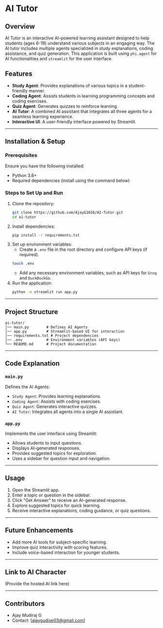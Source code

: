 # AI Tutor

## Overview
AI Tutor is an interactive AI-powered learning assistant designed to help students (ages 6-18) understand various subjects in an engaging way. The AI tutor includes multiple agents specialized in study explanations, coding assistance, and quiz generation. This application is built using `phi.agent` for AI functionalities and `streamlit` for the user interface.

## Features
- **Study Agent**: Provides explanations of various topics in a student-friendly manner.
- **Coding Agent**: Assists students in learning programming concepts and coding exercises.
- **Quiz Agent**: Generates quizzes to reinforce learning.
- **AI Tutor**: A combined AI assistant that integrates all three agents for a seamless learning experience.
- **Interactive UI**: A user-friendly interface powered by Streamlit.

---

## Installation & Setup

### Prerequisites
Ensure you have the following installed:
- Python 3.8+
- Required dependencies (install using the command below)

### Steps to Set Up and Run
1. Clone the repository:
   ```sh
   git clone https://github.com/AjayG1026/AI-Tutor.git
   cd ai-tutor
   ```
2. Install dependencies:
   ```sh
   pip install -r requirements.txt
   ```
3. Set up environment variables:
   - Create a `.env` file in the root directory and configure API keys (if required).
   ```sh
   touch .env
   ```
   - Add any necessary environment variables, such as API keys for `Groq` and `DuckDuckGo`.
4. Run the application:
   ```sh
   python -m streamlit run app.py
   ```

---

## Project Structure
```
ai-tutor/
│── main.py        # Defines AI Agents
│── app.py         # Streamlit-based UI for interaction
│── requirements.txt # Project dependencies
│── .env           # Environment variables (API keys)
└── README.md      # Project documentation
```

---

## Code Explanation

### `main.py`
Defines the AI Agents:
- `Study Agent`: Provides learning explanations.
- `Coding Agent`: Assists with coding exercises.
- `Quiz Agent`: Generates interactive quizzes.
- `AI Tutor`: Integrates all agents into a single AI assistant.

### `app.py`
Implements the user interface using Streamlit:
- Allows students to input questions.
- Displays AI-generated responses.
- Provides suggested topics for exploration.
- Uses a sidebar for question input and navigation.

---

## Usage
1. Open the Streamlit app.
2. Enter a topic or question in the sidebar.
3. Click "Get Answer" to receive an AI-generated response.
4. Explore suggested topics for quick learning.
5. Receive interactive explanations, coding guidance, or quiz questions.

---

## Future Enhancements
- Add more AI tools for subject-specific learning.
- Improve quiz interactivity with scoring features.
- Include voice-based interaction for younger students.

---

## Link to AI Character
(Provide the hosted AI link here)

---

## Contributors
- Ajay Mudiraj G
- Contact: [ajaygudise03@gmail.com]

